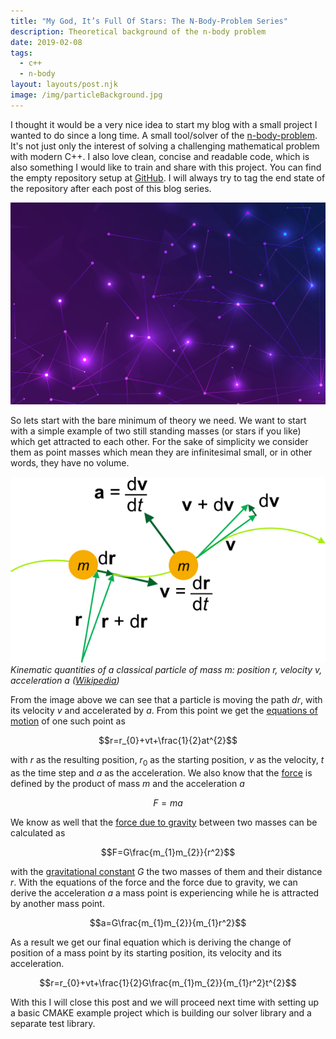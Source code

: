 ```yaml
---
title: "My God, It’s Full Of Stars: The N-Body-Problem Series"
description: Theoretical background of the n-body problem
date: 2019-02-08
tags:
  - c++
  - n-body
layout: layouts/post.njk
image: /img/particleBackground.jpg
---
```


I thought it would be a very nice idea to start my blog with a small project I wanted to do since a long time. A small tool/solver of the [n-body-problem][1]. It's not just only the interest of solving a challenging mathematical problem with modern C++. I also love clean, concise and readable code, which is also something I would like to train and share with this project. You can find the empty repository setup at [GitHub][2]. I will always try to tag the end state of the repository after each post of this blog series.

![Hearo Image: Particles](/img/particleBackground.jpg)

So lets start with the bare minimum of theory we need. We want to start with a simple example of two still standing masses (or stars if you like) which get attracted to each other. For the sake of simplicity we consider them as point masses which mean they are infinitesimal small, or in other words, they have no volume.

![Kinematics of a point mass](/img/Kinematics.png)
*Kinematic quantities of a classical particle of mass m: position r, velocity v, acceleration a ([Wikipedia][3])*

From the image above we can see that a particle is moving the path $dr$, with its velocity $v$ and accelerated by $a$. From this point we get the [equations of motion][4] of one such point as

$$r=r_{0}+vt+\frac{1}{2}at^{2}$$

with $r$ as the resulting position, $r_{0}$ as the starting position, $v$ as the velocity, $t$ as the time step and $a$ as the acceleration. We also know that the [force][5] is defined by the product of mass $m$ and the acceleration $a$

$$F=ma$$

We know as well that the [force due to gravity][6] between two masses can be calculated as

$$F=G\frac{m_{1}m_{2}}{r^2}$$

with the [gravitational constant][7] $G$ the two masses of them and their distance $r$. With the equations of the force and the force due to gravity, we can derive the acceleration $a$ a mass point is experiencing while he is attracted by another mass point.

$$a=G\frac{m_{1}m_{2}}{m_{1}r^2}$$

As a result we get our final equation which is deriving the change of position of a mass point by its starting position, its velocity and its acceleration.

$$r=r_{0}+vt+\frac{1}{2}G\frac{m_{1}m_{2}}{m_{1}r^2}t^{2}$$

With this I will close this post and we will proceed next time with setting up a basic CMAKE example project which is building our solver library and a separate test library.

[1]: https://en.wikipedia.org/wiki/N-body_problem
[2]: https://github.com/Ben1980/gravity/releases/tag/v0.0.0
[3]: https://en.wikipedia.org/wiki/Equations_of_motion#/media/File:Kinematics.svg
[4]: https://en.m.wikipedia.org/wiki/Equations_of_motion
[5]: https://en.wikipedia.org/wiki/Force
[6]: https://en.wikipedia.org/wiki/Gravity
[7]: https://en.wikipedia.org/wiki/Gravitational_constant
